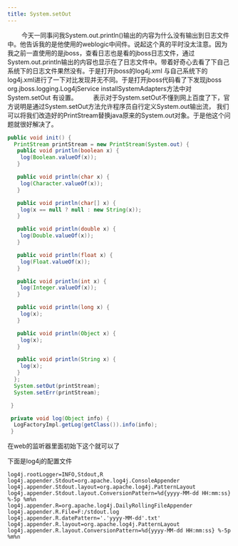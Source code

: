```yaml
---
title: System.setOut
---
```

   &nbsp;&nbsp;&nbsp;&nbsp;&nbsp;&nbsp;&nbsp;&nbsp;今天一同事问我System.out.println()输出的内容为什么没有输出到日志文件中。他告诉我的是他使用的weblogic中间件。说起这个真的平时没太注意。因为我之前一直使用的是jboss，查看日志也是看的jboss日志文件，通过System.out.println输出的内容也显示在了日志文件中。带着好奇心去看了下自己系统下的日志文件果然没有。于是打开jboss的log4j.xml 与自己系统下的log4j.xml进行了一下对比发现并无不同。于是打开jboss代码看了下发现jboss org.jboss.logging.Log4jService  installSystemAdapters方法中对System.setOut 有设置。
   &nbsp;&nbsp;&nbsp;&nbsp;&nbsp;&nbsp;&nbsp;&nbsp;表示对于System.setOut不懂到网上百度了下，官方说明是通过System.setOut方法允许程序员自行定义System.out输出流， 我们可以将我们改造好的PrintStream替换java原来的System.out对象。于是他这个问题就很好解决了。
<!-- more --> 
```java
public void init() {
  PrintStream printStream = new PrintStream(System.out) {
   public void println(boolean x) {
    log(Boolean.valueOf(x));
   }

   public void println(char x) {
    log(Character.valueOf(x));
   }

   public void println(char[] x) {
    log(x == null ? null : new String(x));
   }

   public void println(double x) {
    log(Double.valueOf(x));
   }

   public void println(float x) {
    log(Float.valueOf(x));
   }

   public void println(int x) {
    log(Integer.valueOf(x));
   }

   public void println(long x) {
    log(x);
   }

   public void println(Object x) {
    log(x);
   }

   public void println(String x) {
    log(x);
   }
  };
  System.setOut(printStream);
  System.setErr(printStream);

 }

 private void log(Object info) {
  LogFactoryImpl.getLog(getClass()).info(info);
 }
```

在web的监听器里面初始下这个就可以了

下面是log4j的配置文件

```
log4j.rootLogger=INFO,Stdout,R
log4j.appender.Stdout=org.apache.log4j.ConsoleAppender
log4j.appender.Stdout.layout=org.apache.log4j.PatternLayout
log4j.appender.Stdout.layout.ConversionPattern=%d{yyyy-MM-dd HH:mm:ss} %-5p %m%n
log4j.appender.R=org.apache.log4j.DailyRollingFileAppender
log4j.appender.R.File=F:/stdout.log
log4j.appender.R.datePattern='.'yyyy-MM-dd'.txt'
log4j.appender.R.layout=org.apache.log4j.PatternLayout
log4j.appender.R.layout.ConversionPattern=%d{yyyy-MM-dd HH:mm:ss} %-5p %m%n
```

